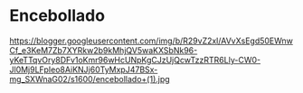 
# Encebollado 

https://blogger.googleusercontent.com/img/b/R29vZ2xl/AVvXsEgd50EWnwCf_e3KeM7Zb7XYRkw2b9kMhjQV5waKXSbNk96-yKeTTqvOry8DFv1oKmr96wHcUNpKgCJzUjQcwTzzRTR6Lly-CW0-Jl0Mj9LFpIeo8AiKNJj60TyMxpJ47BSx-mg_SXWnaG02/s1600/encebollado+(1).jpg
